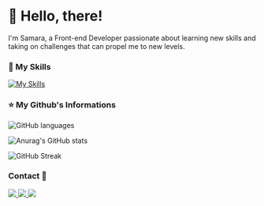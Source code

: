 # 👋 Hello, there!

I'm Samara, a Front-end Developer passionate about learning new skills and taking on challenges that can propel me to new levels.

### 🚀 My Skills

[![My Skills](https://skillicons.dev/icons?i=html,css,js,ts,react,next,nodejs,tailwind,materialui,docker,mongodb,prisma,figma,git,redux,sass,graphql,firebase&perline=7)](https://skillicons.dev)

### ⭐ My Github's Informations

<div>

![GitHub languages](https://github-readme-stats.vercel.app/api/top-langs/?username=scarvalhos&layout=compact&langs_count=7&theme=radical)

![Anurag's GitHub stats](https://github-readme-stats.vercel.app/api?username=scarvalhos&show_icons=true&theme=radical)

![GitHub Streak](https://github-readme-streak-stats.herokuapp.com/?user=scarvalhos&theme=radical)

</div>

### Contact 💜

<div>
  <a href="https://instagram.com/devcarvalhos/">
    <img src="https://img.shields.io/badge/Instagram-141321?style=flat&logo=instagram&logoColor=ffffff"/>
  </a>
  <a href="https://www.linkedin.com/in/samcarvalhos/">
    <img src="https://img.shields.io/badge/LinkedIn-141321?style=flat&logo=linkedin&logoColor=ffffff"/>
  </a>
  <a href="mailto:samcarvalhods@gmail.com">
    <img src="https://img.shields.io/badge/Gmail-141321?style=flat&logo=gmail&logoColor=ffffff"/>
  </a>
</div>
